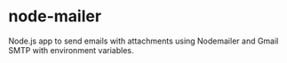 # node-mailer
Node.js app to send emails with attachments using Nodemailer and Gmail SMTP with environment variables.
